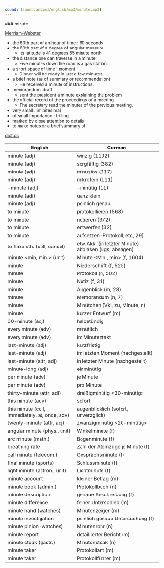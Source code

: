 ```yaml
---
sound: [sound:ankimd/english/mp3/minute.mp3]
---
```


\### minute

[Merriam-Webster](https://www.merriam-webster.com/dictionary/minute)

- the 60th part of an hour of time : 60 seconds
- the 60th part of a degree of angular measure
    - Its latitude is 41 degrees 55 minute north.
- the distance one can traverse in a minute
    - Five minutes down the road is a gas station.
- a short space of time : moment
    - Dinner will be ready in just a few minutes.
- a brief note (as of summary or recommendation)
    - He received a minute of instructions.
- memorandum, draft
    - sent the president a minute explaining the problem
- the official record of the proceedings of a meeting
    - The secretary read the minutes of the previous meeting.
- very small : infinitesimal
- of small importance : trifling
- marked by close attention to details
- to make notes or a brief summary of

[dict.cc](https://www.dict.cc/minute)

| English        | German       |
| -------------- | ------------ |
| minute (adj) | winzig (1102) |
| minute (adj) | sorgfältig (382) |
| minute (adj) | minuziös (217) |
| minute (adj) | mikrofein (111) |
| -minute (adj) | -minütig (11) |
| minute (adj) | ganz klein |
| minute (adj) | peinlich genau |
| to minute | protokollieren (568) |
| to minute | notieren (372) |
| to minute | entwerfen (32) |
| to minute | aufsetzen (Protokoll, etc, 29) |
| to flake sth. (coll, cancel) | etw.Akk. (in letzter Minute) abblasen (ugs, absagen) |
| minute <min, min.> (unit) | Minute <Min., min> (f, 1604) |
| minute | Niederschrift (f, 525) |
| minute | Protokoll (n, 502) |
| minute | Notiz (f, 31) |
| minute | Augenblick (m, 28) |
| minute | Memorandum (n, 7) |
| minute | Minütchen (Vkl, zu, Minute, n) |
| minute | kurzer Entwurf (m) |
| 30-minute (adj) | halbstündig |
| every minute (adv) | minütlich |
| every minute (adv) | im Minutentakt |
| last-minute (adj) | kurzfristig |
| last-minute (adj) | im letzten Moment (nachgestellt) |
| last-minute (attr, adj) | in letzter Minute (nachgestellt) |
| minute-long (adj) | einminütig |
| per minute (adv) | je Minute |
| per minute (adv) | pro Minute |
| thirty-minute (attr, adj) | dreißigminütig <30-minütig> |
| this minute (adv) | sofort |
| this minute (coll, immediately, at, once, adv) | augenblicklich (sofort, unverzglich) |
| twenty-minute (attr, adj) | zwanzigminütig <20-minütig> |
| angular minute (phys., unit) | Winkelminute (f) |
| arc minute (math.) | Bogenminute (f) |
| breathing rate | Zahl der Atemzüge je Minute (f) |
| call minute (telecom.) | Gesprächsminute (f) |
| final minute (sports) | Schlussminute (f) |
| light minute <lmin> (astron., unit) | Lichtminute <Lmin> (f) |
| minute account | kleiner Betrag (m) |
| minute book (admin.) | Protokollbuch (n) |
| minute description | genaue Beschreibung (f) |
| minute difference | feiner Unterschied (m) |
| minute hand (watches) | Minutenzeiger (m) |
| minute investigation | peinlich genaue Untersuchung (f) |
| minute pinion (watches) | Minutenrohr (n) |
| minute report | detaillierter Bericht (m) |
| minute steak (gastr.) | Minutensteak (n) |
| minute taker | Protokollant (m) |
| minute taker | Protokollführer (m) |
